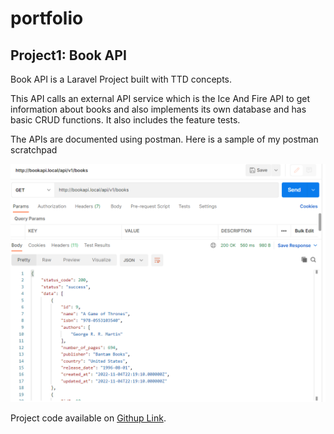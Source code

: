 # portfolio

## Project1: Book API


Book API is a Laravel Project built with TTD concepts. 

This API calls an external API service which is the Ice And Fire API to get information about books and also implements its own database and has basic CRUD functions. It also includes the feature tests.

 The APIs are documented using postman. Here is a sample of my postman scratchpad

![BookAPI](project1/postman.png)


Project code available on [Githup Link](https://github.com/kayxleem/books-api).